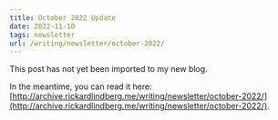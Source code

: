 ```yaml
---
title: October 2022 Update
date: 2022-11-10
tags: newsletter
url: /writing/newsletter/october-2022/
---
```


This post has not yet been imported to my new blog.

In the meantime, you can read it here: [http://archive.rickardlindberg.me/writing/newsletter/october-2022/](http://archive.rickardlindberg.me/writing/newsletter/october-2022/).

